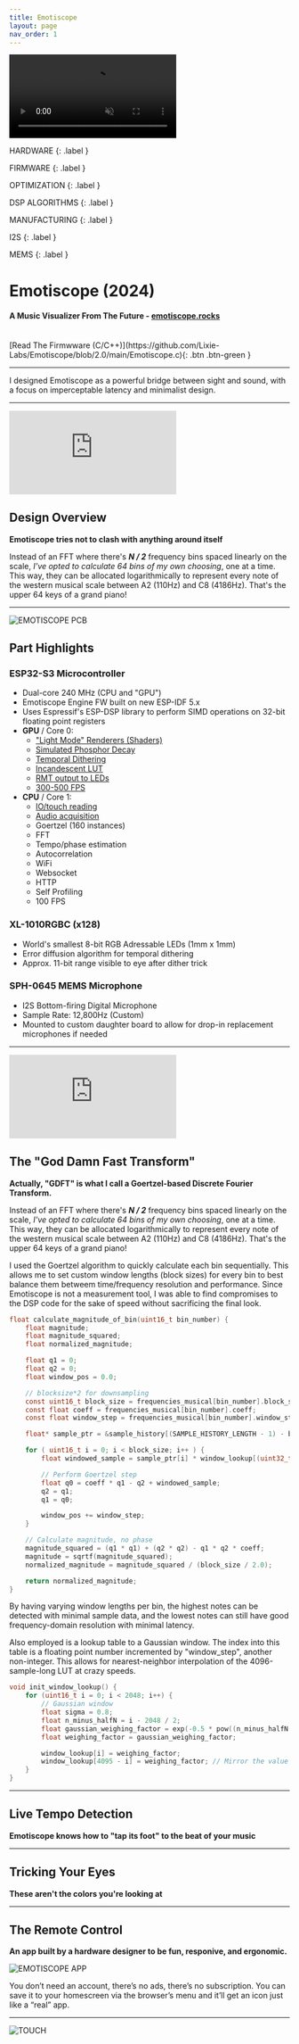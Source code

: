```yaml
---
title: Emotiscope
layout: page
nav_order: 1
---
```


<video class="youtube-video" autoplay loop muted>
    <source src="https://github.com/connornishijima/connornishijima.github.io/blob/main/img/EMOTISCOPE_LOOP.mp4?raw=true" type="video/mp4">
    Your browser does not support the video tag.
</video>

HARDWARE
{: .label }

FIRMWARE
{: .label }

OPTIMIZATION
{: .label }

DSP ALGORITHMS
{: .label }

MANUFACTURING
{: .label }

I2S
{: .label }

MEMS
{: .label }

# **Emotiscope (2024)**

#### A Music Visualizer From The Future - [emotiscope.rocks](https://emotiscope.rocks)

<br>
[Read The Firmwware (C/C++)](https://github.com/Lixie-Labs/Emotiscope/blob/2.0/main/Emotiscope.c){: .btn .btn-green }

--------------------------------------------

<blurb>I designed Emotiscope as a powerful bridge between sight and sound, with a focus on imperceptable latency and minimalist design.</blurb>

--------------------------------------------

<iframe class="youtube-video" src="https://www.youtube.com/embed/n2YH9V63OQo" title="YouTube video player" frameborder="0" allow="accelerometer; autoplay; clipboard-write; encrypted-media; gyroscope; picture-in-picture; web-share" allowfullscreen></iframe>

## Design Overview

**Emotiscope tries not to clash with anything around itself**

Instead of an FFT where there's ***N / 2*** frequency bins spaced linearly on the scale, *I've opted to calculate 64 bins of my own choosing*, one at a time. This way, they can be allocated logarithmically to represent every note of the western musical scale between A2 (110Hz) and C8 (4186Hz). That's the upper 64 keys of a grand piano!

--------------------------------------------

![EMOTISCOPE PCB](https://raw.githubusercontent.com/connornishijima/connornishijima.github.io/main/img/emotiscope_pcb_fade.png)

## Part Highlights

### ESP32-S3 Microcontroller

- Dual-core 240 MHz (CPU and "GPU")
- Emotiscope Engine FW built on new ESP-IDF 5.x
- Uses Espressif's ESP-DSP library to perform SIMD operations on 32-bit floating point registers
- **GPU** / Core 0:
    - ["Light Mode" Renderers (Shaders)](https://github.com/Lixie-Labs/Emotiscope/blob/2.0/main/light_modes/active/fft.h)
    - [Simulated Phosphor Decay](https://github.com/Lixie-Labs/Emotiscope/blob/92e14bdd36d96f1da59f852a4a769af0639b7116/main/leds.h#L547)
    - [Temporal Dithering](https://github.com/Lixie-Labs/Emotiscope/blob/92e14bdd36d96f1da59f852a4a769af0639b7116/main/led_driver.h#L240)
    - [Incandescent LUT](https://github.com/Lixie-Labs/Emotiscope/blob/92e14bdd36d96f1da59f852a4a769af0639b7116/main/leds.h#L386)
    - [RMT output to LEDs](https://github.com/Lixie-Labs/Emotiscope/blob/92e14bdd36d96f1da59f852a4a769af0639b7116/main/led_driver.h#L94)
    - [300-500 FPS](https://github.com/Lixie-Labs/Emotiscope/blob/92e14bdd36d96f1da59f852a4a769af0639b7116/main/profiler.h#L99)
- **CPU** / Core 1: 
    - [IO/touch reading](https://github.dev/Lixie-Labs/Emotiscope/tree/2.0)
    - [Audio acquisition](https://github.com/Lixie-Labs/Emotiscope/blob/92e14bdd36d96f1da59f852a4a769af0639b7116/main/microphone.h#L87)
    - Goertzel (160 instances)
    - FFT
    - Tempo/phase estimation
    - Autocorrelation
    - WiFi
    - Websocket
    - HTTP
    - Self Profiling
    - 100 FPS

### XL-1010RGBC (x128)

- World's smallest 8-bit RGB Adressable LEDs (1mm x 1mm)
- Error diffusion algorithm for temporal dithering
- Approx. 11-bit range visible to eye after dither trick

### SPH-0645 MEMS Microphone

- I2S Bottom-firing Digital Microphone
- Sample Rate: 12,800Hz (Custom)
- Mounted to custom daughter board to allow for drop-in replacement microphones if needed

------------------------------------------------

<iframe class="youtube-video" src="https://www.youtube.com/embed/FeMDX4kWn0s" title="YouTube video player" frameborder="0" allow="accelerometer; autoplay; clipboard-write; encrypted-media; gyroscope; picture-in-picture; web-share" allowfullscreen></iframe>

## The "God Damn Fast Transform"

**Actually, "GDFT" is what I call a Goertzel-based Discrete Fourier Transform.**

Instead of an FFT where there's ***N / 2*** frequency bins spaced linearly on the scale, *I've opted to calculate 64 bins of my own choosing*, one at a time. This way, they can be allocated logarithmically to represent every note of the western musical scale between A2 (110Hz) and C8 (4186Hz). That's the upper 64 keys of a grand piano!

I used the Goertzel algorithm to quickly calculate each bin sequentially. This allows me to set custom window lengths (block sizes) for every bin to best balance them betweem time/frequency resolution and performance. Since Emotiscope is not a measurement tool, I was able to find compromises to the DSP code for the sake of speed without sacrificing the final look.

```c
float calculate_magnitude_of_bin(uint16_t bin_number) {
    float magnitude;
    float magnitude_squared;
    float normalized_magnitude;

    float q1 = 0;
    float q2 = 0;
    float window_pos = 0.0;

    // blocksize*2 for downsampling
    const uint16_t block_size = frequencies_musical[bin_number].block_size << 1;
    const float coeff = frequencies_musical[bin_number].coeff;
    const float window_step = frequencies_musical[bin_number].window_step;

    float* sample_ptr = &sample_history[(SAMPLE_HISTORY_LENGTH - 1) - block_size];

    for ( uint16_t i = 0; i < block_size; i++ ) {
        float windowed_sample = sample_ptr[i] * window_lookup[(uint32_t)window_pos];

        // Perform Goertzel step
        float q0 = coeff * q1 - q2 + windowed_sample;
        q2 = q1;
        q1 = q0;

        window_pos += window_step;
    }

    // Calculate magnitude, no phase
    magnitude_squared = (q1 * q1) + (q2 * q2) - q1 * q2 * coeff;
    magnitude = sqrtf(magnitude_squared);
    normalized_magnitude = magnitude_squared / (block_size / 2.0);

    return normalized_magnitude;
}
```

By having varying window lengths per bin, the highest notes can be detected with minimal sample data, and the lowest notes can still have good frequency-domain resolution with minimal latency.

Also employed is a lookup table to a Gaussian window. The index into this table is a floating point number incremented by "window_step", another non-integer. This allows for nearest-neighbor interpolation of the 4096-sample-long LUT at crazy speeds.

```c
void init_window_lookup() {
    for (uint16_t i = 0; i < 2048; i++) {
        // Gaussian window
        float sigma = 0.8;
        float n_minus_halfN = i - 2048 / 2;
        float gaussian_weighing_factor = exp(-0.5 * pow((n_minus_halfN / (sigma * 2048 / 2)), 2));
        float weighing_factor = gaussian_weighing_factor;

        window_lookup[i] = weighing_factor;
        window_lookup[4095 - i] = weighing_factor; // Mirror the value for the second half
    }
}
```

------------------------------------------------

## Live Tempo Detection

**Emotiscope knows how to "tap its foot" to the beat of your music**

------------------------------------------------

## Tricking Your Eyes

**These aren't the colors you're looking at**

------------------------------------------------

## The Remote Control

**An app built by a hardware designer to be fun, responive, and ergonomic.**

![EMOTISCOPE APP](https://raw.githubusercontent.com/connornishijima/connornishijima.github.io/main/img/remote_control.jpg)

You don’t need an account, there’s no ads, there’s no subscription. You can save it to your homescreen via the browser’s menu and it’ll get an icon just like a “real” app.

------------------------------------------------

![TOUCH](https://raw.githubusercontent.com/lixie-labs/emotiscope/main/extras/img/emotiscope_spectrum_crop.jpg?raw=true)